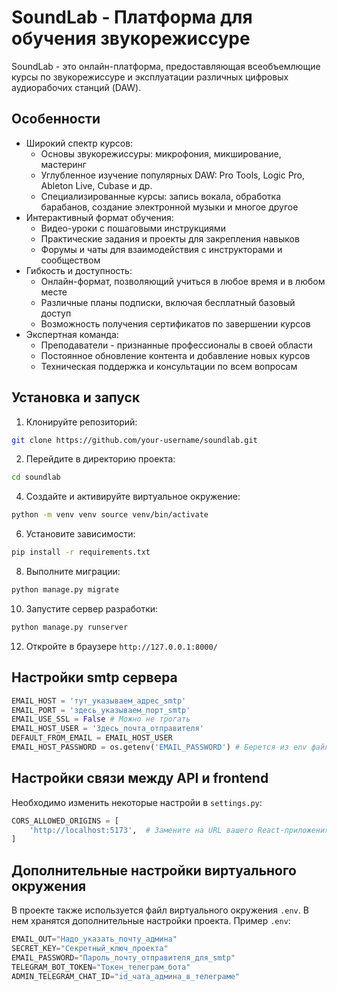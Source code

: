# SoundLab - Платформа для обучения звукорежиссуре

SoundLab - это онлайн-платформа, предоставляющая всеобъемлющие курсы по звукорежиссуре и эксплуатации различных цифровых аудиорабочих станций (DAW).

## Особенности

- Широкий спектр курсов:
  - Основы звукорежиссуры: микрофония, микширование, мастеринг
  - Углубленное изучение популярных DAW: Pro Tools, Logic Pro, Ableton Live, Cubase и др.
  - Специализированные курсы: запись вокала, обработка барабанов, создание электронной музыки и многое другое
- Интерактивный формат обучения:
  - Видео-уроки с пошаговыми инструкциями
  - Практические задания и проекты для закрепления навыков
  - Форумы и чаты для взаимодействия с инструкторами и сообществом
- Гибкость и доступность:
  - Онлайн-формат, позволяющий учиться в любое время и в любом месте
  - Различные планы подписки, включая бесплатный базовый доступ
  - Возможность получения сертификатов по завершении курсов
- Экспертная команда:
  - Преподаватели - признанные профессионалы в своей области
  - Постоянное обновление контента и добавление новых курсов
  - Техническая поддержка и консультации по всем вопросам

## Установка и запуск

1. Клонируйте репозиторий:
```bash
git clone https://github.com/your-username/soundlab.git
```

2. Перейдите в директорию проекта:
```bash
cd soundlab
```

4. Создайте и активируйте виртуальное окружение:
```bash
python -m venv venv source venv/bin/activate
```

6. Установите зависимости:
```bash
pip install -r requirements.txt
```

8. Выполните миграции:
```bash
python manage.py migrate
```

10. Запустите сервер разработки:
```bash
python manage.py runserver
```

12. Откройте в браузере `http://127.0.0.1:8000/`

## Настройки smtp сервера

```python
EMAIL_HOST = 'тут_указываем_адрес_smtp'
EMAIL_PORT = 'здесь_указываем_порт_smtp'
EMAIL_USE_SSL = False # Можно не трогать
EMAIL_HOST_USER = 'Здесь_почта_отправителя'
DEFAULT_FROM_EMAIL = EMAIL_HOST_USER
EMAIL_HOST_PASSWORD = os.getenv('EMAIL_PASSWORD') # Берется из env файла
```


## Настройки связи между API и frontend

Необходимо изменить некоторые настройи в ```settings.py```:

```python
CORS_ALLOWED_ORIGINS = [
    'http://localhost:5173',  # Замените на URL вашего React-приложения
]
```


## Дополнительные настройки виртуального окружения

В проекте также используется файл виртуального окружения ```.env```.
В нем хранятся дополнительные настройки проекта. Пример ```.env```:

```python
EMAIL_OUT="Надо_указать_почту_админа"
SECRET_KEY="Секретный_ключ_проекта"
EMAIL_PASSWORD="Пароль_почту_отправителя_для_smtp"
TELEGRAM_BOT_TOKEN="Токен_телеграм_бота"
ADMIN_TELEGRAM_CHAT_ID="id_чата_админа_в_телеграме"
```

